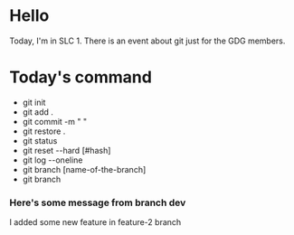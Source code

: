 # Hello

Today, I'm in SLC 1.
There is an event about git just for the GDG members.

# Today's command

- git init
- git add .
- git commit -m " "
- git restore .
- git status
- git reset --hard [#hash]
- git log --oneline
- git branch [name-of-the-branch]
- git branch

### Here's some message from branch dev

I added some new feature in feature-2 branch
